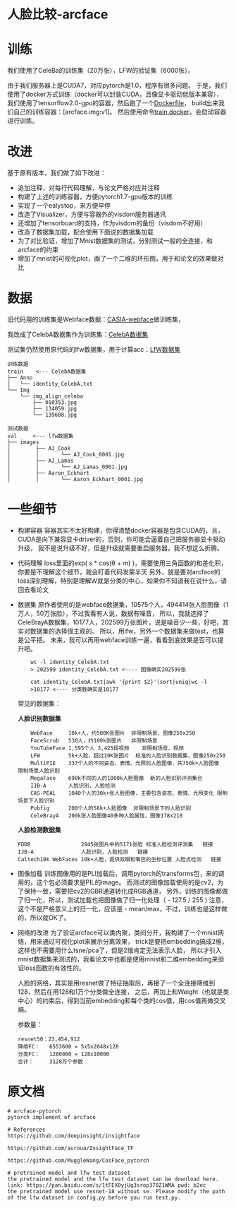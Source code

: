 # 人脸比较-arcface

# 训练

我们使用了CeleBa的训练集（20万张），LFW的验证集（6000张）。

由于我们服务器上是CUDA7，对应pytorch是1.0，程序有很多问题。
于是，我们使用了docker方式训练（docker可以封装CUDA，且像显卡驱动低版本兼容），
我们使用了tensorflow2.0-gpu的容器，然后跑了一个[Dockerfile](deploy/Dockerfile)，
build出来我们自己的训练容器：[arcface.img:v1]。
然后使用命令[train.docker](bin/train.docker)，会启动容器进行训练。

# 改进
基于原有版本，我们做了如下改进：
- 追加注释，对每行代码理解，与论文严格对应并注释
- 构建了上述的训练容器，方便pytorch1.7-gpu版本的训练
- 实现了一个ealystop，来方便早停
- 改造了Visualizer，方便与容器外的visdom服务器通讯
- 还增加了tensorboard的支持，作为visdom的备份（visdom不好用）
- 改造了数据集加载，配合使用下面说的数据集加载
- 为了对比验证，增加了Mnist数据集的测试，分别测试一般的全连接，和arcface的约束
- 增加了mnist的可视化plot，画了一个二维的环形图，用于和论文的效果做对比

# 数据

旧代码用的训练集是Webface数据：[CASIA-webface](https://paperswithcode.com/dataset/casia-webface)做训练集，

我改成了CelebA数据集作为训练集：[CelebA数据集](https://mmlab.ie.cuhk.edu.hk/projects/CelebA.html)

测试集仍然使用原代码的lfw数据集，用于计算acc：[LfW数据集](http://home.ustc.edu.cn/~yqli1995/2019/09/28/lfw/)

```
训练数据
train    <--- CelebA数据集
├── Anno
│   └── identity_CelebA.txt
└── Img
    └── img_align_celeba
        ├── 010353.jpg
        ├── 134059.jpg
        └── 139608.jpg

测试数据
val     <--- lfw数据集
├── images
│        ├── AJ_Cook
│        │       └── AJ_Cook_0001.jpg
│        ├── AJ_Lamas
│        │       └── AJ_Lamas_0001.jpg
│        ├── Aaron_Eckhart
│        │       └── Aaron_Eckhart_0001.jpg
```

# 一些细节

- 构建容器
    容器其实不太好构建，你得清楚docker容器是包含CUDA的，且，CUDA是向下兼容显卡driver的，否则，你可能会逼着自己把服务器显卡驱动升级，
    我不是说升级不好，但是升级就需要重启服务器，我不想这么折腾。
    
- 代码理解
    loss里面的exp( s * cos(θ + m) )，需要使用三角函数的和差化积，你要是不理解这个细节，就会盯着代码发蒙半天
    另外，就是要对arcface的loss深刻理解，特别是理解W就是分类的中心，如果你不知道我在说什么，请回去看论文
    
- 数据集
    原作者使用的是webface数据集，10575个人，494414张人脸图像（1万人，50万张脸），不过我看有人说，数据有噪音，
    所以，我就选择了CeleBrayA数据集，10177人，202599万张图片，说是噪音少一些，好吧，其实对数据集的选择很主观的。
    所以，用lfw，另外一个数据集来做test，也算是公平把。
    未来，我可以再用webface训练一遍，看看到底效果是否可以提升吧。
    ```
        wc -l identity_CelebA.txt
        > 202599 identity_CelebA.txt <---- 图像确实202599张
        
        cat identity_CelebA.txt|awk '{print $2}'|sort|uniq|wc -l
        >10177 <---- 分类数确实是10177
    ```
    
    常见的数据集：
    
    **人脸识别数据集**
    
    ```
        WebFace	    10k+人，约500K张图片	非限制场景，图像250x250
        FaceScrub	530人，约100k张图片	非限制场景
        YouTubeFace	1,595个人 3,425段视频	非限制场景、视频
        LFW	        5k+人脸，超过10K张图片	标准的人脸识别数据集，图像250x250
        MultiPIE	337个人的不同姿态、表情、光照的人脸图像，共750k+人脸图像	限制场景人脸识别	
        MegaFace	690k不同的人的1000k人脸图像	新的人脸识别评测集合
        IJB-A	 	人脸识别，人脸检测
        CAS-PEAL	1040个人的30k+张人脸图像，主要包含姿态、表情、光照变化	限制场景下人脸识别
        Pubfig	    200个人的58k+人脸图像	非限制场景下的人脸识别
        CeleBrayA	200k张人脸图像40多种人脸属性，图像178x218
    ```

    **人脸检测数据集**
    ```
    FDDB	            2845张图片中的5171张脸	标准人脸检测评测集	链接
    IJB-A	 	        人脸识别，人脸检测	链接
    Caltech10k WebFaces	10k+人脸，提供双眼和嘴巴的坐标位置	人脸点检测	链接
    ```
- 图像加载
    训练图像用的是PLI加载后，调用pytorch的transforms包，来的调用的，这个包必须要求是PIL的image。
    而测试的图像加载使用的是cv2，为了保持一致，需要把cv2的GBR通道转化成RGB通道，
    另外，训练的图像都做了归一化，所以，测试加载也把图像做了归一化处理（ - 127.5 / 255 )
    注意，这个不是严格意义上的归一化，应该是 - mean/max，不过，训练也是这样做的，所以就OK了。

- 网络的改进
    为了验证arcface可以类内聚，类间分开，我构建了一个mnist网络，用来通过可视化plot来展示分离效果，
    trick是要把embedding搞成2维，这样也不需要用什么tsne/pca了，但是2维肯定无法表示人脸，
    所以才引入mnist数据集来测试的，我看论文中也都是使用mnist和二维embedding来验证loss函数的有效性的。
    
    人脸的网络，其实是用resnet做了特征抽取后，再接了一个全连接降维到128，然后在用128和1万个分类做全连接，
    之后，再加上和Weight（也就是类中心）的约束后，得到当前embedding和每个类的cos值，用cos值再做交叉熵。
    
    参数量：
    ```
    resnet50：23,454,912
    降维FC：   6553600 = 5x5x2048x128
    分类FC：   1280000 = 128x10000
    合计：     3128万个参数
    ```


# 原文档
```
# arcface-pytorch
pytorch implement of arcface 

# References
https://github.com/deepinsight/insightface

https://github.com/auroua/InsightFace_TF

https://github.com/MuggleWang/CosFace_pytorch

# pretrained model and lfw test dataset
the pretrained model and the lfw test dataset can be download here. link: https://pan.baidu.com/s/1tFEX0yjUq3srop378Z1WMA pwd: b2ec
the pretrained model use resnet-18 without se. Please modify the path of the lfw dataset in config.py before you run test.py.
```